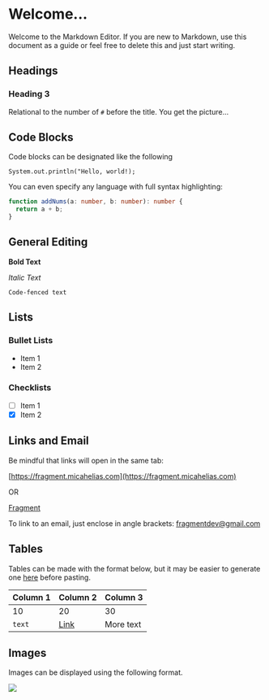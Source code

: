 # Welcome...

Welcome to the Markdown Editor. If you are new to Markdown, use this document as a guide or feel free to delete this and just start writing.

## Headings

### Heading 3

Relational to the number of `#` before the title. You get the picture...

## Code Blocks

Code blocks can be designated like the following

```
System.out.println("Hello, world!);
```

You can even specify any language with full syntax highlighting:

```typescript
function addNums(a: number, b: number): number {
  return a + b;
}
```

## General Editing

**Bold Text**

_Italic Text_

`Code-fenced text`

## Lists

### Bullet Lists

- Item 1
- Item 2

### Checklists

- [ ] Item 1
- [x] Item 2

## Links and Email

Be mindful that links will open in the same tab:

[https://fragment.micahelias.com](https://fragment.micahelias.com)

OR

[Fragment](https://fragment.micahelias.com)

To link to an email, just enclose in angle brackets: <fragmentdev@gmail.com>

## Tables

Tables can be made with the format below, but it may be easier to generate one [here](https://www.tablesgenerator.com/markdown_tables) before pasting.

| Column 1 | Column 2                   | Column 3  |
| -------- | -------------------------- | --------- |
| 10       | 20                         | 30        |
| `text`   | [Link](https://google.com) | More text |

## Images

Images can be displayed using the following format.

![](https://cdn.pixabay.com/photo/2015/04/23/22/00/tree-736885__480.jpg)
